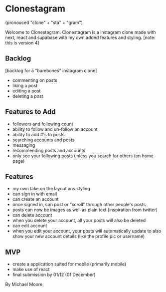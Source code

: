 # Clonestagram
(pronouced "clone" + "sta" + "gram")

Welcome to Clonestagram. Clonestagram is a instagram clone made with next, react and supabase with my own added features and styling. 
[note: this is version 4]


## Backlog

[backlog for a "barebones" instagram clone]

- commenting on posts
- liking a post
- editing a post 
- deleting a post

## Features to Add

- followers and following count
- ability to follow and un-follow an account
- ability to add #'s to posts
- searching accounts and posts
- messaging
- recommending posts and accounts 
- only see your following posts unless you search for others (on home page)

## Features 

- my own take on the layout ans styling
- can sign in with email
- can create an account
- once signed in, can post or "scroll" through other people's posts
- posts can now be images as well as plain text (inspiration from twitter)
- can delete account
- when you delete your account, all your posts will also be deleted
- can edit account
- when you edit your account, your posts will automatically update to also show your new account details (like the profile pic or username)

## MVP

- create a application suited for mobile (primarily mobile)
- make use of react
- final submission by 01/12 (01 December)


By Michael Moore
